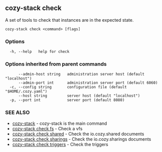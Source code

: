 ## cozy-stack check

A set of tools to check that instances are in the expected state.

```
cozy-stack check <command> [flags]
```

### Options

```
  -h, --help   help for check
```

### Options inherited from parent commands

```
      --admin-host string   administration server host (default "localhost")
      --admin-port int      administration server port (default 6060)
  -c, --config string       configuration file (default "$HOME/.cozy.yaml")
      --host string         server host (default "localhost")
  -p, --port int            server port (default 8080)
```

### SEE ALSO

* [cozy-stack](cozy-stack.md)	 - cozy-stack is the main command
* [cozy-stack check fs](cozy-stack_check_fs.md)	 - Check a vfs
* [cozy-stack check shared](cozy-stack_check_shared.md)	 - Check the io.cozy.shared documents
* [cozy-stack check sharings](cozy-stack_check_sharings.md)	 - Check the io.cozy.sharings documents
* [cozy-stack check triggers](cozy-stack_check_triggers.md)	 - Check the triggers

